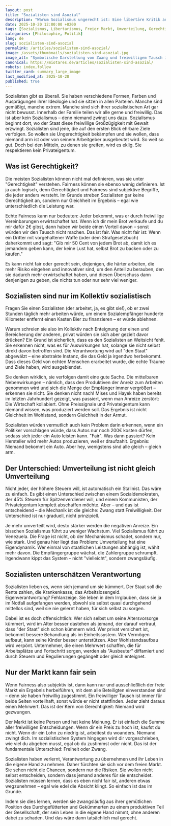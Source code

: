 ```yaml
---
layout: post
title: "Sozialisten sind Asozial"
description: "Warum Sozialismus ungerecht ist: Eine libertäre Kritik an Umverteilung, Zwang und falscher Gerechtigkeit. Nur der freie Markt kann wirklich fair sein."
date: 2025-10-20 12:00:00 +0200
tags: [Sozialismus, Libertarismus, Freier Markt, Umverteilung, Gerechtigkeit]
categories: [Philosophie, Politik]
lang: de
slug: sozialisten-sind-asozial
permalink: /articles/sozialisten-sind-asozial/
image: /assets/thumbnails/sozialisten-sind-asozial.jpg
image_alt: "Symbolische Darstellung von Zwang und freiwilligem Tausch im Kontrast"
canonical: https://miotares.de/articles/sozialisten-sind-asozial/
robots: index,follow
twitter_card: summary_large_image
last_modified_at: 2025-10-20
published: true
---
```


  

<!--

Hinweis zur Nutzung:

- Kopiere diese Datei in `_posts/` und benenne sie nach Schema `YYYY-MM-DD-titel.md`.

- Passe Front‑Matter an (Titel, Beschreibung, Tags, Bild etc.).

- `published: false` entfernen oder auf `true` setzen, wenn der Artikel live gehen soll.

-->

  

Sozialisten gibt es überall. Sie haben verschiedene Formen, Farben und Ausprägungen ihrer Ideologie und sie sitzen in allen Parteien. Manche sind gemäßigt, manche extrem. Manche sind sich ihrer sozialistischen Art gar nicht bewusst. Innerhalb der Familie teilen wir alle gerne und freiwillig. Das ist aber kein Sozialismus – denn niemand zwingt uns dazu. Sozialismus beginnt dort, wo der Staat diese freiwillige Großzügigkeit mit Gewalt erzwingt. Sozialisten sind jene, die auf den ersten Blick ehrbare Ziele verfolgen. So wollen sie Ungerechtigkeit bekämpfen und sie wollen, dass niemand arm ist oder von seinem Arbeitgeber ausgebeutet wird. So weit so gut. Doch bei den Mitteln, zu denen sie greifen, wird es eklig. Sie respektieren kein Privateigentum.

## Was ist Gerechtigkeit?

Die meisten Sozialisten können nicht mal definieren, was sie unter "Gerechtigkeit" verstehen. Fairness können sie ebenso wenig definieren. Ist ja auch logisch, denn Gerechtigkeit und Fairness sind subjektive Begriffe, die jeder anders versteht. Im Grunde streben Sozialisten gar keine Gerechtigkeit an, sondern nur Gleichheit im Ergebnis – egal wie unterschiedlich die Leistung war.


Echte Fairness kann nur bedeuten: Jeder bekommt, was er durch freiwillige Vereinbarungen erwirtschaftet hat. Wenn ich dir mein Brot verkaufe und du mir dafür 2€ gibst, dann haben wir beide einen Vorteil davon – sonst würden wir den Tausch nicht machen. Das ist fair. Was nicht fair ist: Wenn ein Dritter mit vorgehaltener Waffe (oder dem Strafgesetzbuch) daherkommt und sagt: "Gib mir 50 Cent von jedem Brot ab, damit ich es jemandem geben kann, der keine Lust hat, selbst Brot zu backen oder zu kaufen."


Es kann nicht fair oder gerecht sein, diejenigen, die härter arbeiten, die mehr Risiko eingehen und innovativer sind, um den Anteil zu berauben, den sie dadurch mehr erwirtschaftet haben, und diesen Überschuss dann denjenigen zu geben, die nichts tun oder nur sehr viel weniger.

## Sozialisten sind nur im Kollektiv sozialistisch

Fragen Sie einen Sozialisten (der arbeitet, ja, es gibt sie!), ob er zwei Stunden täglich mehr arbeiten würde, um einem Sozialempfänger hunderte Kilometer entfernt einen Kasten Bier zu finanzieren – er würde ablehnen.

Warum schreien sie also im Kollektiv nach Enteignung der einen und Bereicherung der anderen, privat würden sie sich aber gezielt davor drücken? Ein Grund ist sicherlich, dass es den Sozialisten an Weitsicht fehlt. Sie erkennen nicht, was es für Auswirkungen hat, solange sie nicht selbst direkt davon betroffen sind. Die Verantwortung wird auf "den Staat" abgewälzt – eine abstrakte Instanz, die das Geld ja irgendwo herbekommt. Dass dieses Geld von echten Menschen erarbeitet wurde, die echte Träume und Ziele haben, wird ausgeblendet.


Sie denken wirklich, sie verfolgen damit eine gute Sache. Die mittelbaren Nebenwirkungen – nämlich, dass den Produktiven der Anreiz zum Arbeiten genommen wird und sich die Menge der Empfänger immer vergrößert – erkennen sie nicht. Sie denken nicht nach! Mises und Hayek haben bereits im letzten Jahrhundert gezeigt, was passiert, wenn man Anreize zerstört: Die Wirtschaft kollabiert. Ohne Preissignale und Privateigentum kann niemand wissen, was produziert werden soll. Das Ergebnis ist nicht Gleichheit im Wohlstand, sondern Gleichheit in der Armut.


Sozialisten würden vermutlich auch kein Problem darin erkennen, wenn ein Politiker vorschlagen würde, dass Autos nur noch 200€ kosten dürfen, sodass sich jeder ein Auto leisten kann. "Fair". Was dann passiert? Kein Hersteller wird mehr Autos produzieren, weil er draufzahlt. Ergebnis: Niemand bekommt ein Auto. Aber hey, wenigstens sind alle gleich – gleich arm.

## Der Unterschied: Umverteilung ist nicht gleich Umverteilung

Nicht jeder, der höhere Steuern will, ist automatisch ein Stalinist. Das wäre zu einfach. Es gibt einen Unterschied zwischen einem Sozialdemokraten, der 45% Steuern für Spitzenverdiener will, und einem Kommunisten, der Privateigentum komplett abschaffen möchte. Aber – und das ist entscheidend – die Mechanik ist die gleiche: Zwang statt Freiwilligkeit. Der Unterschied ist nur graduell, nicht prinzipiell.


Je mehr umverteilt wird, desto stärker werden die negativen Anreize. Ein bisschen Sozialismus führt zu weniger Wachstum. Viel Sozialismus führt zu Venezuela. Die Frage ist nicht, ob der Mechanismus schadet, sondern nur, wie stark. Und genau hier liegt das Problem: Umverteilung hat eine Eigendynamik. Wer einmal von staatlichen Leistungen abhängig ist, wählt mehr davon. Die Empfängergruppe wächst, die Zahlergruppe schrumpft. Irgendwann kippt das System – nicht "vielleicht", sondern zwangsläufig.

## Sozialisten unterschätzen Verantwortung

Sozialisten lieben es, wenn sich jemand um sie kümmert. Der Staat soll die Rente zahlen, die Krankenkasse, das Arbeitslosengeld. Eigenverantwortung? Fehlanzeige. Sie leben in dem Irrglauben, dass sie ja im Notfall aufgefangen werden, obwohl sie selbst quasi durchgehend mittellos sind, weil sie nie gelernt haben, für sich selbst zu sorgen.


Dabei ist es doch offensichtlich: Wer sich selbst um seine Altersvorsorge kümmert, wird im Alter besser dastehen als jemand, der darauf vertraut, dass "der Staat" sich schon kümmern wird. Wer privat versichert ist, bekommt bessere Behandlung als im Einheitssystem. Wer Vermögen aufbaut, kann seine Kinder besser unterstützen. Aber Wohlstandsaufbau wird verpönt. Unternehmer, die einen Mehrwert schaffen, die für Arbeitsplätze und Fortschritt sorgen, werden als "Ausbeuter" diffamiert und durch Steuern und Regulierungen gegängelt oder gleich enteignet.

## Nur der Markt kann fair sein

Wenn Fairness also subjektiv ist, dann kann nur und ausschließlich der freie Markt ein Ergebnis herbeiführen, mit dem alle Beteiligten einverstanden sind – denn sie haben freiwillig zugestimmt. Ein freiwilliger Tausch ist immer für beide Seiten vorteilhaft, sonst würde er nicht stattfinden. Jeder zieht daraus einen Mehrwert. Das ist der Kern von Gerechtigkeit: Niemand wird gezwungen.


Der Markt ist keine Person und hat keine Meinung. Er ist einfach die Summe aller freiwilligen Entscheidungen. Wenn dir ein Preis zu hoch ist, kaufst du nicht. Wenn dir ein Lohn zu niedrig ist, arbeitest du woanders. Niemand zwingt dich. Im sozialistischen System hingegen wird dir vorgeschrieben, wie viel du abgeben musst, egal ob du zustimmst oder nicht. Das ist der fundamentale Unterschied: Freiheit oder Zwang.


Sozialisten haben verlernt, Verantwortung zu übernehmen und ihr Leben in die eigene Hand zu nehmen. Daher fürchten sie sich vor dem freien Markt. Sie sehen nicht die Chancen, sondern nur die Risiken. Sie wollen nicht selbst entscheiden, sondern dass jemand anderes für sie entscheidet. Sozialisten müssen lernen, dass es eben nicht fair ist, anderen etwas wegzunehmen – egal wie edel die Absicht klingt. So einfach ist das im Grunde.


Indem sie dies lernen, werden sie zwangsläufig aus ihrer gemütlichen Position des Durchgefütterten und Gekümmerten zu einem produktiven Teil der Gesellschaft, der sein Leben in die eigene Hand nimmt, ohne anderen dabei zu schaden. Und das wäre dann tatsächlich mal gerecht.

